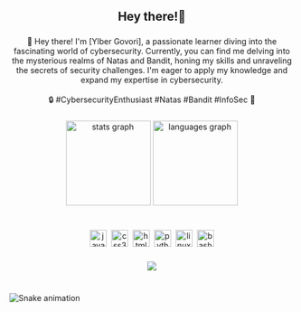 <h2 align="center">Hey there!👋</h2>

###

<p align="center">👋 Hey there! I'm [Ylber Govori], a passionate learner diving into the fascinating world of cybersecurity. Currently, you can find me delving into the mysterious realms of Natas and Bandit, honing my skills and unraveling the secrets of security challenges.  I'm eager to apply my knowledge and expand my expertise in cybersecurity.<br><br>🔒 #CybersecurityEnthusiast #Natas #Bandit #InfoSec 🚀</p>

###

<div align="center">
  <img src="https://github-readme-stats.vercel.app/api?username=dbylberi&hide_title=false&hide_rank=false&show_icons=true&include_all_commits=true&count_private=true&disable_animations=false&theme=dark&locale=en&hide_border=false" height="150" alt="stats graph"  />
  <img src="https://github-readme-stats.vercel.app/api/top-langs?username=dbylberi&locale=en&hide_title=false&layout=compact&card_width=320&langs_count=5&theme=dark&hide_border=false" height="150" alt="languages graph"  />
</div>

###

<br clear="both">

<div align="center">
  <img src="https://img.shields.io/badge/JavaScript-F7DF1E?logo=javascript&logoColor=black&style=for-the-badge" height="30" alt="javascript logo"  />
  <img width="" />
  <img src="https://img.shields.io/badge/CSS3-1572B6?logo=css3&logoColor=white&style=for-the-badge" height="30" alt="css3 logo"  />
  <img width="" />
  <img src="https://img.shields.io/badge/HTML5-E34F26?logo=html5&logoColor=white&style=for-the-badge" height="30" alt="html5 logo"  />
  <img width="" />
  <img src="https://img.shields.io/badge/Python-3776AB?logo=python&logoColor=white&style=for-the-badge" height="30" alt="python logo"  />
  <img width="" />
  <img src="https://img.shields.io/badge/Linux-FCC624?logo=linux&logoColor=black&style=for-the-badge" height="30" alt="linux logo"  />
  <img width="" />
  <img src="https://img.shields.io/badge/GNU Bash-4EAA25?logo=gnubash&logoColor=white&style=for-the-badge" height="30" alt="bash logo"  />
</div>

###

<div align="center">
  <img src="https://visitor-badge.laobi.icu/badge?page_id=dbylberi.dbylberi&left_color=darkblue&right_color=indigo"  />
</div>

###

<br clear="both">

<img src="https://raw.githubusercontent.com/dbylberi/dbylberi/output/snake.svg" alt="Snake animation" />

###

